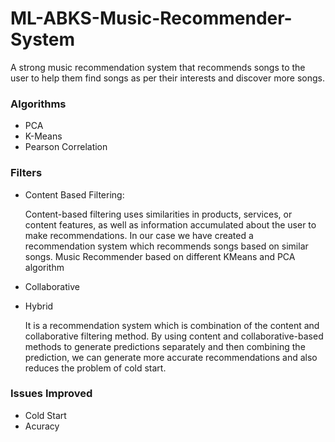 # ML-ABKS-Music-Recommender-System
A strong music recommendation system that recommends songs to the user to help them find songs as per their interests and discover more songs.

### Algorithms
- PCA
- K-Means
- Pearson Correlation

### Filters
- Content Based Filtering:

    Content-based filtering uses similarities in products, services, or content features, as well as information accumulated about the user to make recommendations. 
    In our case we have created a recommendation system which recommends songs based on similar songs. Music Recommender based on different KMeans and PCA algorithm


- Collaborative

    
    

- Hybrid

    It is a recommendation system which is combination of the content and collaborative filtering method. 
    By using content and collaborative-based methods to generate predictions separately and then combining the prediction, we can generate more accurate recommendations and also reduces the problem of cold start.

### Issues Improved
- Cold Start
- Acuracy

